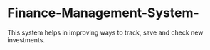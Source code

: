 # Finance-Management-System-
This system helps in improving ways to track, save and check new investments.
